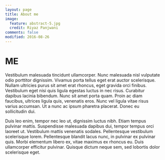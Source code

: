 ```yaml
---
layout: page
title: About me
image:
  feature: abstract-5.jpg
  credit: Riyaz Panjwani
comments: false
modified: 2016-08-26
---
```

# ME 
Vestibulum malesuada tincidunt ullamcorper. Nunc malesuada nisl vulputate odio porttitor dignissim. Vivamus porta tellus eget erat auctor scelerisque. Nullam ultricies purus sit amet erat rhoncus, eget gravida orci finibus. Vestibulum eget nisi quis ligula egestas luctus in nec risus. Curabitur dapibus lacinia bibendum. Nunc sit amet porta quam. Proin ac diam faucibus, ultrices ligula quis, venenatis eros. Nunc vel ligula vitae risus varius accumsan. Ut a nunc ac ipsum pharetra placerat. Donec eu sollicitudin dui.

Duis leo enim, tempor nec leo ut, dignissim luctus nibh. Etiam tempus pulvinar mattis. Suspendisse malesuada dapibus dui, tempor tempus orci laoreet ut. Vestibulum mattis venenatis sodales. Pellentesque vestibulum scelerisque lorem. Pellentesque blandit lacus nunc, in pulvinar ex pulvinar quis. Morbi elementum libero ex, vitae maximus ex rhoncus eu. Duis ullamcorper efficitur pulvinar. Quisque dictum neque sem, sed lobortis dolor scelerisque eget.
